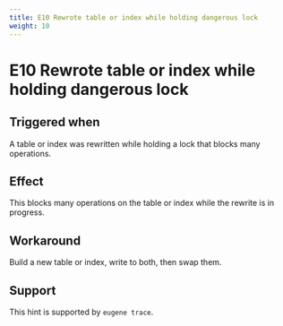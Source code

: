 ```yaml
---
title: E10 Rewrote table or index while holding dangerous lock
weight: 10
---
```


# E10 Rewrote table or index while holding dangerous lock

## Triggered when

A table or index was rewritten while holding a lock that blocks many operations.

## Effect

This blocks many operations on the table or index while the rewrite is in progress.

## Workaround

Build a new table or index, write to both, then swap them.

## Support

This hint is supported by `eugene trace`.

